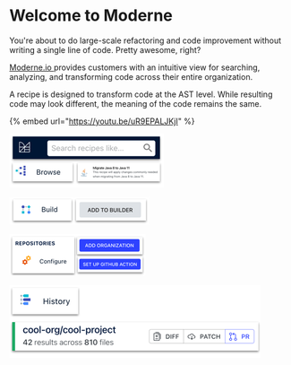 # Welcome to Moderne

You're about to do large-scale refactoring and code improvement without writing a single line of code. Pretty awesome, right?

[Moderne.io ](https://moderne.io)provides customers with an intuitive view for searching, analyzing, and transforming code across their entire organization.

A recipe is designed to transform code at the AST level. While resulting code may look different, the meaning of the code remains the same.

{% embed url="https://youtu.be/uR9EPALJKjI" %}



![Search or browse our catalog of search and transformation recipes.](.gitbook/assets/intro-browse-recipes.png)

![Or compose recipes together to build a new one specific to your needs.](.gitbook/assets/intro-builder.png)

![Connect to GitHub to start continuously importing your projects.](.gitbook/assets/intro-repo-configure.png)

![View diffs, download patches, and create pull requests with a few clicks](.gitbook/assets/intro-history.png)

